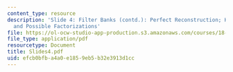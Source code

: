 ```yaml
---
content_type: resource
description: 'Slide 4: Filter Banks (contd.): Perfect Reconstruction; Halfband Filters
  and Possible Factorizations'
file: https://ol-ocw-studio-app-production.s3.amazonaws.com/courses/18-327-wavelets-filter-banks-and-applications-spring-2003/efcb0bfba4a0e1859eb5b32e3913d1cc_Slides4.pdf
file_type: application/pdf
resourcetype: Document
title: Slides4.pdf
uid: efcb0bfb-a4a0-e185-9eb5-b32e3913d1cc
---
```

